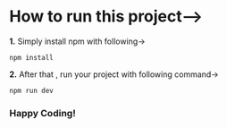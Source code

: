 # How to run this project-->

**1.** Simply install npm with following->

```
npm install 
```
**2.** After that , run your project with following command->

```
npm run dev
```

### Happy Coding! ###